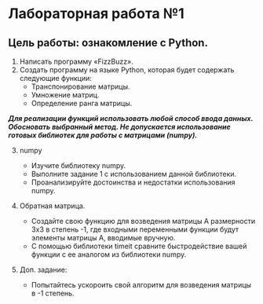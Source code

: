 # Лабораторная работа №1
## Цель работы: ознакомление с Python.
1. Написать программу «FizzBuzz».
2. Создать программу на языке Python, которая будет содержать следующие функции:
	- Транспонирование матрицы.
	- Умножение матриц.
	- Определение ранга матрицы.
	
***Для реализации функций использовать любой способ ввода данных. Обосновать выбранный метод. Не допускается использование готовых библиотек для работы с матрицами (numpy).***

3. numpy
	- Изучите библиотеку numpy.
	- Выполните задание 1 с использованием данной библиотеки.
	- Проанализируйте достоинства и недостатки использования numpy.
	
4. Обратная матрица.
	- Создайте свою функцию для возведения матрицы A размерности 3x3 в степень -1, где входными переменными функции будут элементы матрицы А, вводимые вручную.
	- С помощью библиотеки timeit сравните быстродействие вашей функции с ее аналогом из библиотеки numpy.
	
5. Доп. задание:
	- Попытайтесь ускороить свой алгоритм для возведения матрицы в -1 степень.
